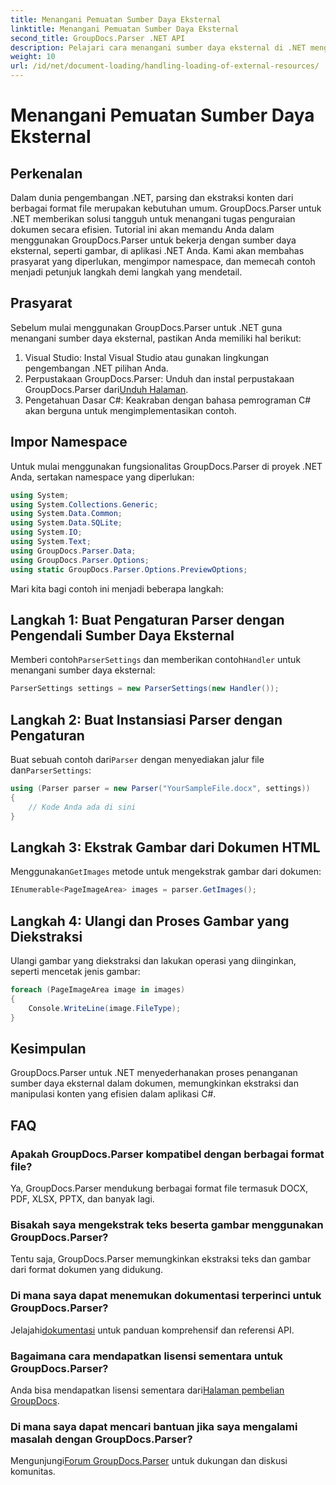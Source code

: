 ```yaml
---
title: Menangani Pemuatan Sumber Daya Eksternal
linktitle: Menangani Pemuatan Sumber Daya Eksternal
second_title: GroupDocs.Parser .NET API
description: Pelajari cara menangani sumber daya eksternal di .NET menggunakan GroupDocs.Parser untuk penguraian dan ekstraksi dokumen yang efisien.
weight: 10
url: /id/net/document-loading/handling-loading-of-external-resources/
---
```


# Menangani Pemuatan Sumber Daya Eksternal

## Perkenalan
Dalam dunia pengembangan .NET, parsing dan ekstraksi konten dari berbagai format file merupakan kebutuhan umum. GroupDocs.Parser untuk .NET memberikan solusi tangguh untuk menangani tugas penguraian dokumen secara efisien. Tutorial ini akan memandu Anda dalam menggunakan GroupDocs.Parser untuk bekerja dengan sumber daya eksternal, seperti gambar, di aplikasi .NET Anda. Kami akan membahas prasyarat yang diperlukan, mengimpor namespace, dan memecah contoh menjadi petunjuk langkah demi langkah yang mendetail.
## Prasyarat
Sebelum mulai menggunakan GroupDocs.Parser untuk .NET guna menangani sumber daya eksternal, pastikan Anda memiliki hal berikut:
1. Visual Studio: Instal Visual Studio atau gunakan lingkungan pengembangan .NET pilihan Anda.
2. Perpustakaan GroupDocs.Parser: Unduh dan instal perpustakaan GroupDocs.Parser dari[Unduh Halaman](https://releases.groupdocs.com/parser/net/).
3. Pengetahuan Dasar C#: Keakraban dengan bahasa pemrograman C# akan berguna untuk mengimplementasikan contoh.

## Impor Namespace
Untuk mulai menggunakan fungsionalitas GroupDocs.Parser di proyek .NET Anda, sertakan namespace yang diperlukan:
```csharp
using System;
using System.Collections.Generic;
using System.Data.Common;
using System.Data.SQLite;
using System.IO;
using System.Text;
using GroupDocs.Parser.Data;
using GroupDocs.Parser.Options;
using static GroupDocs.Parser.Options.PreviewOptions;
```

Mari kita bagi contoh ini menjadi beberapa langkah:
## Langkah 1: Buat Pengaturan Parser dengan Pengendali Sumber Daya Eksternal
 Memberi contoh`ParserSettings` dan memberikan contoh`Handler` untuk menangani sumber daya eksternal:
```csharp
ParserSettings settings = new ParserSettings(new Handler());
```
## Langkah 2: Buat Instansiasi Parser dengan Pengaturan
 Buat sebuah contoh dari`Parser` dengan menyediakan jalur file dan`ParserSettings`:
```csharp
using (Parser parser = new Parser("YourSampleFile.docx", settings))
{
    // Kode Anda ada di sini
}
```
## Langkah 3: Ekstrak Gambar dari Dokumen HTML
 Menggunakan`GetImages` metode untuk mengekstrak gambar dari dokumen:
```csharp
IEnumerable<PageImageArea> images = parser.GetImages();
```
## Langkah 4: Ulangi dan Proses Gambar yang Diekstraksi
Ulangi gambar yang diekstraksi dan lakukan operasi yang diinginkan, seperti mencetak jenis gambar:
```csharp
foreach (PageImageArea image in images)
{
    Console.WriteLine(image.FileType);
}
```

## Kesimpulan
GroupDocs.Parser untuk .NET menyederhanakan proses penanganan sumber daya eksternal dalam dokumen, memungkinkan ekstraksi dan manipulasi konten yang efisien dalam aplikasi C#.

## FAQ
### Apakah GroupDocs.Parser kompatibel dengan berbagai format file?
Ya, GroupDocs.Parser mendukung berbagai format file termasuk DOCX, PDF, XLSX, PPTX, dan banyak lagi.
### Bisakah saya mengekstrak teks beserta gambar menggunakan GroupDocs.Parser?
Tentu saja, GroupDocs.Parser memungkinkan ekstraksi teks dan gambar dari format dokumen yang didukung.
### Di mana saya dapat menemukan dokumentasi terperinci untuk GroupDocs.Parser?
 Jelajahi[dokumentasi](https://tutorials.groupdocs.com/parser/net/) untuk panduan komprehensif dan referensi API.
### Bagaimana cara mendapatkan lisensi sementara untuk GroupDocs.Parser?
 Anda bisa mendapatkan lisensi sementara dari[Halaman pembelian GroupDocs](https://purchase.groupdocs.com/temporary-license/).
### Di mana saya dapat mencari bantuan jika saya mengalami masalah dengan GroupDocs.Parser?
 Mengunjungi[Forum GroupDocs.Parser](https://forum.groupdocs.com/c/parser/17) untuk dukungan dan diskusi komunitas.